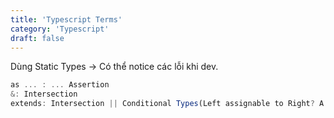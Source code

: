 ```yaml
---
title: 'Typescript Terms'
category: 'Typescript'
draft: false
---
```


Dùng Static Types -> Có thể notice các lỗi khi dev.

```ts
as ... : ... Assertion
&: Intersection
extends: Intersection || Conditional Types(Left assignable to Right? A : B) || Generic Constraint
```
